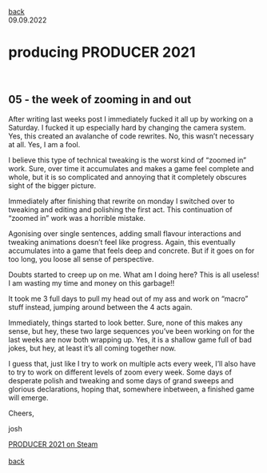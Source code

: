 [back](thinking)<br>
09.09.2022
<h1>producing PRODUCER 2021</h1><br>
<h2>05 - the week of zooming in and out</h2>

After writing last weeks post I immediately fucked it all up by working on a Saturday. I fucked it up especially hard by changing the camera system. Yes, this created an avalanche of code rewrites. No, this wasn’t necessary at all. Yes, I am a fool.

I believe this type of technical tweaking is the worst kind of “zoomed in” work. Sure, over time it accumulates and makes a game feel complete and whole, but it is so complicated and annoying that it completely obscures sight of the bigger picture.

Immediately after finishing that rewrite on monday I switched over to tweaking and editing and polishing the first act. This continuation of “zoomed in” work was a horrible mistake.

Agonising over single sentences, adding small flavour interactions and tweaking animations doesn’t feel like progress. Again, this eventually accumulates into a game that feels deep and concrete. But if it goes on for too long, you loose all sense of perspective.

Doubts started to creep up on me. What am I doing here? This is all useless! I am wasting my time and money on this garbage!!

It took me 3 full days to pull my head out of my ass and work on “macro” stuff instead, jumping around between the 4 acts again.

Immediately, things started to look better. Sure, none of this makes any sense, but hey, these two large sequences you’ve been working on for the last weeks are now both wrapping up. Yes, it is a shallow game full of bad jokes, but hey, at least it’s all coming together now.

I guess that, just like I try to work on multiple acts every week, I’ll also have to try to work on different levels of zoom every week. Some days of desperate polish and tweaking and some days of grand sweeps and glorious declarations, hoping that, somewhere inbetween, a finished game will emerge.

Cheers,

josh


<a href="https://store.steampowered.com/app/1667320/PRODUCER_2021/?beta=1" target="_blank">PRODUCER 2021 on Steam</a><br>
<br>
[back](thinking)
